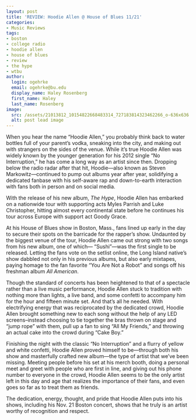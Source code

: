 ```yaml
---
layout: post
title: 'REVIEW: Hoodie Allen @ House of Blues 11/21'
categories:
- Music Reviews
tags:
- boston
- college radio
- hoodie allen
- house of blues
- review
- the hype
- wtbu
author:
  login: ogehrke
  email: ogehrke@bu.edu
  display_name: Haley Rosenberg
  first_name: Haley
  last_name: Rosenberg
image:
  src: /assets/21013812_10154822668483314_727183814323462266_o-636x636.jpg
  alt: post lead image
---
```

When you hear the name “Hoodie Allen,” you probably think back to water bottles full of your parent’s vodka, sneaking into the city, and making out with strangers on the sides of the venue. While it’s true Hoodie Allen was widely known by the younger generation for his 2012 single “No Interruption,” he has come a long way as an artist since then. Dropping below the radio radar after that hit, Hoodie—also known as Steven Markowitz—continued to pump out albums year after year, solidifying a dedicated fanbase with his self-aware rap and down-to-earth interaction with fans both in person and on social media.

With the release of his new album, _The Hype_, Hoodie Allen has embarked on a nationwide tour with supporting acts Myles Parrish and Luke Christopher, hitting almost every continental state before he continues his tour across Europe with support act Goody Grace.

At his House of Blues show in Boston, Mass., fans lined up early in the day to secure their spots on the barricade for the rapper’s show. Undaunted by the biggest venue of the tour, Hoodie Allen came out strong with two songs from his new album, one of which— “Sushi”—was the first single to be released. Letting the fans vote on the setlist online, the Long Island native’s show dabbled not only in his previous albums, but also early mixtapes, paying homage to the fan favorite “You Are Not a Robot” and songs off his freshman album _All American_.

Though the standard of concerts has been heightened to that of a spectacle rather than a live music performance, Hoodie Allen stuck to tradition with nothing more than lights, a live band, and some confetti to accompany him for the hour and fifteen minute set. And that’s all he needed. With electrifying energy that was reciprocated by the dedicated crowd, Hoodie Allen brought something new to each song without the help of any LED screens–instead choosing to tie together the bras thrown on stage and “jump rope” with them, pull up a fan to sing “All My Friends,” and throwing an actual cake into the crowd during “Cake Boy.”

Finishing the night with the classic “No Interruption” and a flurry of yellow and white confetti, Hoodie Allen proved himself to be—through both his show and masterfully crafted new album—the type of artist that we’ve been missing. Meeting people before his set at his merch booth, doing a personal meet and greet with people who are first in line, and giving out his phone number to everyone in the crowd, Hoodie Allen seems to be the only artist left in this day and age that realizes the importance of their fans, and even goes so far as to treat them as friends.

The dedication, energy, thought, and pride that Hoodie Allen puts into his shows, including his Nov. 21 Boston concert, shows that he truly is an artist worthy of recognition and respect.